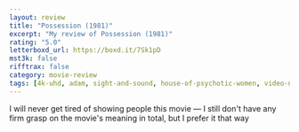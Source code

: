 ```yaml
---
layout: review
title: "Possession (1981)"
excerpt: "My review of Possession (1981)"
rating: "5.0"
letterboxd_url: https://boxd.it/7Sk1pD
mst3k: false
rifftrax: false
category: movie-review
tags: [4k-uhd, adam, sight-and-sound, house-of-psychotic-women, video-nasties, edited-by-women, body-horror, identity]
---
```


I will never get tired of showing people this movie — I still don't have any firm grasp on the movie's meaning in total, but I prefer it that way
